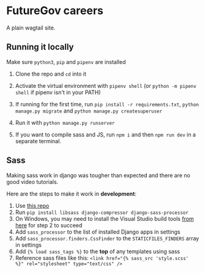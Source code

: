 # FutureGov careers

A plain wagtail site.

## Running it locally

Make sure `python3`, `pip` and `pipenv` are installed

1. Clone the repo and `cd` into it
2. Activate the virtual environment with `pipenv shell` (or `python -m pipenv shell` if pipenv isn't in your PATH)

3. If running for the first time, run `pip install -r requirements.txt`, `python manage.py migrate` and `python manage.py createsuperuser`

4. Run it with `python manage.py runserver`

5. If you want to compile sass and JS, run `npm i` and then `npm run dev` in a separate terminal.


## Sass

Making sass work in django was tougher than expected and there are no good video tutorials.

Here are the steps to make it work in **development**:

1. Use [this repo](https://github.com/jrief/django-sass-processor)
2. Run `pip install libsass django-compressor django-sass-processor`
3. On Windows, you may need to install the Visual Studio build tools [from here](https://visualstudio.microsoft.com/thank-you-downloading-visual-studio/?sku=BuildTools&rel=16) for step 2 to succeed
4. Add `sass_processor` to the list of installed Django apps in settings
5. Add `sass_processor.finders.CssFinder` to the `STATICFILES_FINDERS` array in settings
6. Add `{% load sass_tags %}` to the **top** of any templates using sass
7. Reference sass files like this: `<link href="{% sass_src 'style.scss' %}" rel="stylesheet" type="text/css" />`